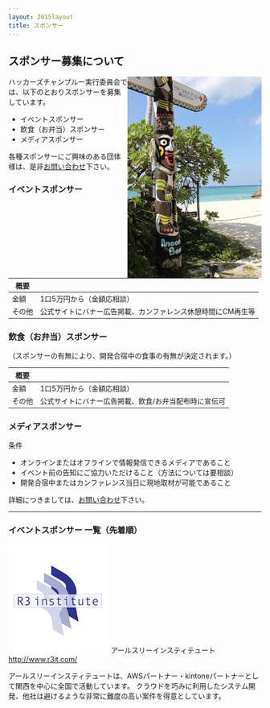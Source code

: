 ```yaml
---
layout: 2015layout
title: スポンサー
---
```



スポンサー募集について
--------------------------------------------------------------------------------

<img src="/img/2015/10497446_833368266702301_2058758081536543300_o.jpg" align="right">

ハッカーズチャンプルー実行委員会では、以下のとおりスポンサーを募集しています。

* イベントスポンサー
* 飲食（お弁当）スポンサー
* メディアスポンサー


各種スポンサーにご興味のある団体様は、是非[お問い合わせ](https://docs.google.com/forms/d/1MGJ4bVv8hpyXeLjvcGzZDpl838ZGHPA_plLqX_BJSbA/viewform)下さい。


### イベントスポンサー

概要             |                            |
---------------- | -------------------------- |
金額             | 1口5万円から（金額応相談）        |
その他           | 公式サイトにバナー広告掲載、カンファレンス休憩時間にCM再生等 |


### 飲食（お弁当）スポンサー

（スポンサーの有無により、開発合宿中の食事の有無が決定されます。）

概要             |                            |
---------------- | -------------------------- |
金額             | 1口5万円から（金額応相談）           |
その他           | 公式サイトにバナー広告掲載、飲食/お弁当配布時に宣伝可 |


### メディアスポンサー

条件

* オンラインまたはオフラインで情報発信できるメディアであること
* イベント前の告知にご協力いただけること（方法については要相談）
* 開発合宿中またはカンファレンス当日に現地取材が可能であること

詳細につきましては、[お問い合わせ](https://docs.google.com/forms/d/1MGJ4bVv8hpyXeLjvcGzZDpl838ZGHPA_plLqX_BJSbA/viewform)下さい。


-----

### イベントスポンサー 一覧（先着順）

![](/img/2015/R3_logo_200x217.png) アールスリーインスティテュート http://www.r3it.com/

アールスリーインスティテュートは、AWSパートナー・kintoneパートナーとして関西を中心に全国で活動しています。
クラウドを巧みに利用したシステム開発、他社は避けるような非常に難度の高い案件を得意としています。

